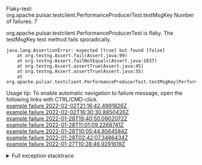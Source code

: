         
Flaky-test: org.apache.pulsar.testclient.PerformanceProducerTest.testMsgKey
Number of failures: 7

org.apache.pulsar.testclient.PerformanceProducerTest is flaky. The testMsgKey test method fails sporadically.

```
java.lang.AssertionError: expected [true] but found [false]
	at org.testng.Assert.fail(Assert.java:99)
	at org.testng.Assert.failNotEquals(Assert.java:1037)
	at org.testng.Assert.assertTrue(Assert.java:45)
	at org.testng.Assert.assertTrue(Assert.java:55)
	at org.apache.pulsar.testclient.PerformanceProducerTest.testMsgKey(PerformanceProducerTest.java:112)
```

Usage tip: To enable automatic navigation to failure message, open the following links with CTRL/CMD-click.  
[example failure 2022-02-02T21:16:42.4991826Z](https://github.com/apache/pulsar/runs/5042884600?check_suite_focus=true?check_suite_focus=true#step:8:12493)  
[example failure 2022-02-02T16:30:30.8850426Z](https://github.com/apache/pulsar/runs/5039395056?check_suite_focus=true?check_suite_focus=true#step:8:10731)  
[example failure 2022-01-28T19:40:50.0902072Z](https://github.com/apache/pulsar/runs/4985338703?check_suite_focus=true?check_suite_focus=true#step:8:8891)  
[example failure 2022-01-28T11:01:09.2268741Z](https://github.com/apache/pulsar/runs/4978580453?check_suite_focus=true?check_suite_focus=true#step:8:10690)  
[example failure 2022-01-28T10:05:44.8564584Z](https://github.com/apache/pulsar/runs/4978229523?check_suite_focus=true?check_suite_focus=true#step:8:14404)  
[example failure 2022-01-28T02:42:07.3486434Z](https://github.com/apache/pulsar/runs/4975404880?check_suite_focus=true?check_suite_focus=true#step:8:8891)  
[example failure 2022-01-27T10:28:46.9291619Z](https://github.com/apache/pulsar/runs/4964192518?check_suite_focus=true?check_suite_focus=true#step:8:8910)  


<details>
<summary>Full exception stacktrace</summary>
<code><pre>
java.lang.AssertionError: expected [true] but found [false]
	at org.testng.Assert.fail(Assert.java:99)
	at org.testng.Assert.failNotEquals(Assert.java:1037)
	at org.testng.Assert.assertTrue(Assert.java:45)
	at org.testng.Assert.assertTrue(Assert.java:55)
	at org.apache.pulsar.testclient.PerformanceProducerTest.testMsgKey(PerformanceProducerTest.java:112)
	at java.base/jdk.internal.reflect.NativeMethodAccessorImpl.invoke0(Native Method)
	at java.base/jdk.internal.reflect.NativeMethodAccessorImpl.invoke(NativeMethodAccessorImpl.java:62)
	at java.base/jdk.internal.reflect.DelegatingMethodAccessorImpl.invoke(DelegatingMethodAccessorImpl.java:43)
	at java.base/java.lang.reflect.Method.invoke(Method.java:566)
	at org.testng.internal.MethodInvocationHelper.invokeMethod(MethodInvocationHelper.java:132)
	at org.testng.internal.InvokeMethodRunnable.runOne(InvokeMethodRunnable.java:45)
	at org.testng.internal.InvokeMethodRunnable.call(InvokeMethodRunnable.java:73)
	at org.testng.internal.InvokeMethodRunnable.call(InvokeMethodRunnable.java:11)
	at java.base/java.util.concurrent.FutureTask.run(FutureTask.java:264)
	at java.base/java.util.concurrent.ThreadPoolExecutor.runWorker(ThreadPoolExecutor.java:1128)
	at java.base/java.util.concurrent.ThreadPoolExecutor$Worker.run(ThreadPoolExecutor.java:628)
	at java.base/java.lang.Thread.run(Thread.java:829)

</pre></code>
</details>

